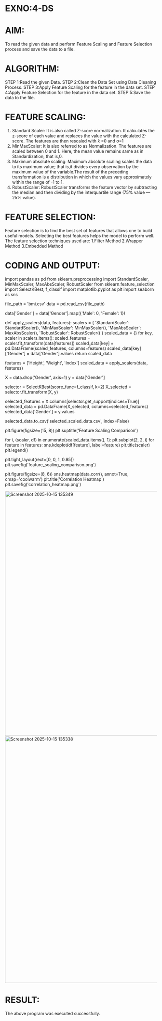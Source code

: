 # EXNO:4-DS
# AIM:
To read the given data and perform Feature Scaling and Feature Selection process and save the
data to a file.

# ALGORITHM:
STEP 1:Read the given Data.
STEP 2:Clean the Data Set using Data Cleaning Process.
STEP 3:Apply Feature Scaling for the feature in the data set.
STEP 4:Apply Feature Selection for the feature in the data set.
STEP 5:Save the data to the file.

# FEATURE SCALING:
1. Standard Scaler: It is also called Z-score normalization. It calculates the z-score of each value and replaces the value with the calculated Z-score. The features are then rescaled with x̄ =0 and σ=1
2. MinMaxScaler: It is also referred to as Normalization. The features are scaled between 0 and 1. Here, the mean value remains same as in Standardization, that is,0.
3. Maximum absolute scaling: Maximum absolute scaling scales the data to its maximum value; that is,it divides every observation by the maximum value of the variable.The result of the preceding transformation is a distribution in which the values vary approximately within the range of -1 to 1.
4. RobustScaler: RobustScaler transforms the feature vector by subtracting the median and then dividing by the interquartile range (75% value — 25% value).

# FEATURE SELECTION:
Feature selection is to find the best set of features that allows one to build useful models. Selecting the best features helps the model to perform well.
The feature selection techniques used are:
1.Filter Method
2.Wrapper Method
3.Embedded Method

# CODING AND OUTPUT:
import pandas as pd
from sklearn.preprocessing import StandardScaler, MinMaxScaler, MaxAbsScaler, RobustScaler
from sklearn.feature_selection import SelectKBest, f_classif
import matplotlib.pyplot as plt
import seaborn as sns

file_path = 'bmi.csv'
data = pd.read_csv(file_path)

data['Gender'] = data['Gender'].map({'Male': 0, 'Female': 1})

def apply_scalers(data, features):
    scalers = {
        'StandardScaler': StandardScaler(),
        'MinMaxScaler': MinMaxScaler(),
        'MaxAbsScaler': MaxAbsScaler(),
        'RobustScaler': RobustScaler()
    }
    scaled_data = {}
    for key, scaler in scalers.items():
        scaled_features = scaler.fit_transform(data[features])
        scaled_data[key] = pd.DataFrame(scaled_features, columns=features)
        scaled_data[key]['Gender'] = data['Gender'].values
    return scaled_data

features = ['Height', 'Weight', 'Index']
scaled_data = apply_scalers(data, features)

X = data.drop('Gender', axis=1)
y = data['Gender']

selector = SelectKBest(score_func=f_classif, k=2)
X_selected = selector.fit_transform(X, y)

selected_features = X.columns[selector.get_support(indices=True)]
selected_data = pd.DataFrame(X_selected, columns=selected_features)
selected_data['Gender'] = y.values

selected_data.to_csv('selected_scaled_data.csv', index=False)

plt.figure(figsize=(15, 8))
plt.suptitle('Feature Scaling Comparison')

for i, (scaler, df) in enumerate(scaled_data.items(), 1):
    plt.subplot(2, 2, i)
    for feature in features:
        sns.kdeplot(df[feature], label=feature)
    plt.title(scaler)
    plt.legend()

plt.tight_layout(rect=[0, 0, 1, 0.95])
plt.savefig('feature_scaling_comparison.png')

plt.figure(figsize=(8, 6))
sns.heatmap(data.corr(), annot=True, cmap='coolwarm')
plt.title('Correlation Heatmap')
plt.savefig('correlation_heatmap.png')

<img width="1546" height="808" alt="Screenshot 2025-10-15 135349" src="https://github.com/user-attachments/assets/456ecc0e-29df-4b91-a6ef-5930c84c8628" />
<img width="991" height="816" alt="Screenshot 2025-10-15 135338" src="https://github.com/user-attachments/assets/f2b6c959-db61-495d-8152-969b859338a0" />

# RESULT:
  The above program was executed successfully.
